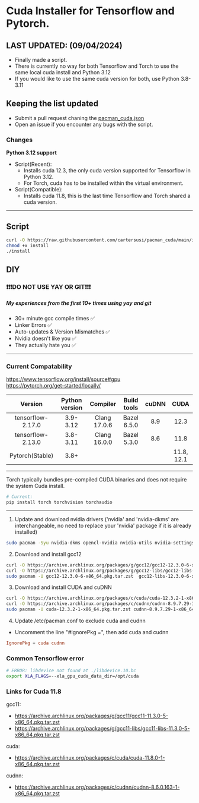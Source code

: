 # Cuda Installer for Tensorflow and Pytorch.

## LAST UPDATED: (09/04/2024)
* Finally made a script.
* There is currently no way for both Tensorflow and Torch to use the same local cuda install and Python 3.12
* If you would like to use the same cuda version for both, use Python 3.8-3.11

## Keeping the list updated
* Submit a pull request chaning the [pacman_cuda.json](pacman_cuda.json)
* Open an issue if you encounter any bugs with the script.

### Changes
**Python 3.12 support**
- Script(Recent):
    - Installs cuda 12.3, the only cuda version supported for Tensorflow in Python 3.12.
    - For Torch, cuda has to be installed within the virtual environment. 
- Script(Compatible):
    - Installs cuda 11.8, this is the last time Tensorflow and Torch shared a cuda version.

---

## Script
```sh
curl -O https://raw.githubusercontent.com/cartersusi/pacman_cuda/main/install
chmod +x install
./install
```

## DIY

### ❗❗❗DO NOT USE YAY OR GIT❗❗❗

##### My experiences from the first 10+ times using yay and git
- 30+ minute gcc compile times ✅
- Linker Errors ✅
- Auto-updates & Version Mismatches ✅
- Nvidia doesn't like you ✅
- They actually hate you ✅

---

### Current Compatability
https://www.tensorflow.org/install/source#gpu \
https://pytorch.org/get-started/locally/

Version	            | Python version	| Compiler	    | Build tools	| cuDNN	 | CUDA
| :----:            |    :----:         |        :----: |  :----:       |:----:  |:----:
tensorflow-2.17.0	| 3.9-3.12	        | Clang 17.0.6	| Bazel 6.5.0	| 8.9	 | 12.3
tensorflow-2.13.0	| 3.8-3.11	        |  Clang 16.0.0	| Bazel 5.3.0	| 8.6	 | 11.8
Pytorch(Stable)	    |  3.8+             |  	            | 	            | 	     | 11.8, 12.1

---

Torch typically bundles pre-compiled CUDA binaries and does not require the system Cuda install.
```bash
# Current:
pip install torch torchvision torchaudio
```

---

1. Update and download nvidia drivers ('nvidia' and 'nvidia-dkms' are interchangeable, no need to replace your 'nvidia' package if it is already installed)
```bash
sudo pacman -Syu nvidia-dkms opencl-nvidia nvidia-utils nvidia-settings curl
```

2. Download and install gcc12
```bash
curl -O https://archive.archlinux.org/packages/g/gcc12/gcc12-12.3.0-6-x86_64.pkg.tar.zst
curl -O https://archive.archlinux.org/packages/g/gcc12-libs/gcc12-libs-12.3.0-6-x86_64.pkg.tar.zst
sudo pacman -U gcc12-12.3.0-6-x86_64.pkg.tar.zst  gcc12-libs-12.3.0-6-x86_64.pkg.tar.zst
```

3. Download and install CUDA and cuDNN
```bash
curl -O https://archive.archlinux.org/packages/c/cuda/cuda-12.3.2-1-x86_64.pkg.tar.zst
curl -O https://archive.archlinux.org/packages/c/cudnn/cudnn-8.9.7.29-1-x86_64.pkg.tar.zst
sudo pacman -U cuda-12.3.2-1-x86_64.pkg.tar.zst cudnn-8.9.7.29-1-x86_64.pkg.tar.zst
```

4. Update /etc/pacman.conf to exclude cuda and cudnn
- Uncomment the line "#IgnorePkg =", then add cuda and cudnn
```conf
IgnorePkg = cuda cudnn 
```

### Common Tensorflow error
```bash
# ERROR: libdevice not found at ./libdevice.10.bc 
export XLA_FLAGS=--xla_gpu_cuda_data_dir=/opt/cuda
```


### Links for Cuda 11.8
gcc11:
- https://archive.archlinux.org/packages/g/gcc11/gcc11-11.3.0-5-x86_64.pkg.tar.zst
- https://archive.archlinux.org/packages/g/gcc11-libs/gcc11-libs-11.3.0-5-x86_64.pkg.tar.zst

cuda:
- https://archive.archlinux.org/packages/c/cuda/cuda-11.8.0-1-x86_64.pkg.tar.zst

cudnn:
- https://archive.archlinux.org/packages/c/cudnn/cudnn-8.6.0.163-1-x86_64.pkg.tar.zst
